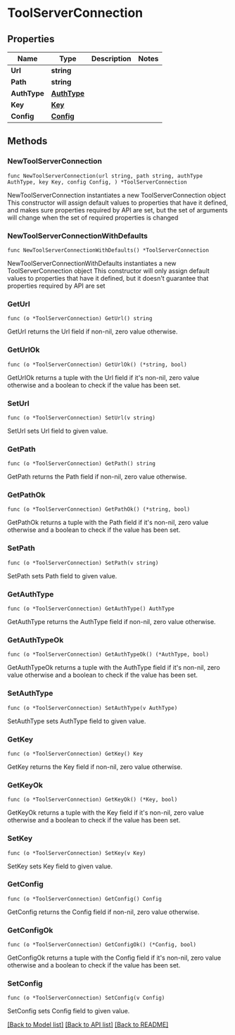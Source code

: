 # ToolServerConnection

## Properties

Name | Type | Description | Notes
------------ | ------------- | ------------- | -------------
**Url** | **string** |  | 
**Path** | **string** |  | 
**AuthType** | [**AuthType**](AuthType.md) |  | 
**Key** | [**Key**](Key.md) |  | 
**Config** | [**Config**](Config.md) |  | 

## Methods

### NewToolServerConnection

`func NewToolServerConnection(url string, path string, authType AuthType, key Key, config Config, ) *ToolServerConnection`

NewToolServerConnection instantiates a new ToolServerConnection object
This constructor will assign default values to properties that have it defined,
and makes sure properties required by API are set, but the set of arguments
will change when the set of required properties is changed

### NewToolServerConnectionWithDefaults

`func NewToolServerConnectionWithDefaults() *ToolServerConnection`

NewToolServerConnectionWithDefaults instantiates a new ToolServerConnection object
This constructor will only assign default values to properties that have it defined,
but it doesn't guarantee that properties required by API are set

### GetUrl

`func (o *ToolServerConnection) GetUrl() string`

GetUrl returns the Url field if non-nil, zero value otherwise.

### GetUrlOk

`func (o *ToolServerConnection) GetUrlOk() (*string, bool)`

GetUrlOk returns a tuple with the Url field if it's non-nil, zero value otherwise
and a boolean to check if the value has been set.

### SetUrl

`func (o *ToolServerConnection) SetUrl(v string)`

SetUrl sets Url field to given value.


### GetPath

`func (o *ToolServerConnection) GetPath() string`

GetPath returns the Path field if non-nil, zero value otherwise.

### GetPathOk

`func (o *ToolServerConnection) GetPathOk() (*string, bool)`

GetPathOk returns a tuple with the Path field if it's non-nil, zero value otherwise
and a boolean to check if the value has been set.

### SetPath

`func (o *ToolServerConnection) SetPath(v string)`

SetPath sets Path field to given value.


### GetAuthType

`func (o *ToolServerConnection) GetAuthType() AuthType`

GetAuthType returns the AuthType field if non-nil, zero value otherwise.

### GetAuthTypeOk

`func (o *ToolServerConnection) GetAuthTypeOk() (*AuthType, bool)`

GetAuthTypeOk returns a tuple with the AuthType field if it's non-nil, zero value otherwise
and a boolean to check if the value has been set.

### SetAuthType

`func (o *ToolServerConnection) SetAuthType(v AuthType)`

SetAuthType sets AuthType field to given value.


### GetKey

`func (o *ToolServerConnection) GetKey() Key`

GetKey returns the Key field if non-nil, zero value otherwise.

### GetKeyOk

`func (o *ToolServerConnection) GetKeyOk() (*Key, bool)`

GetKeyOk returns a tuple with the Key field if it's non-nil, zero value otherwise
and a boolean to check if the value has been set.

### SetKey

`func (o *ToolServerConnection) SetKey(v Key)`

SetKey sets Key field to given value.


### GetConfig

`func (o *ToolServerConnection) GetConfig() Config`

GetConfig returns the Config field if non-nil, zero value otherwise.

### GetConfigOk

`func (o *ToolServerConnection) GetConfigOk() (*Config, bool)`

GetConfigOk returns a tuple with the Config field if it's non-nil, zero value otherwise
and a boolean to check if the value has been set.

### SetConfig

`func (o *ToolServerConnection) SetConfig(v Config)`

SetConfig sets Config field to given value.



[[Back to Model list]](../README.md#documentation-for-models) [[Back to API list]](../README.md#documentation-for-api-endpoints) [[Back to README]](../README.md)


